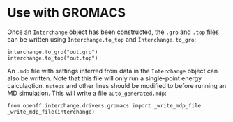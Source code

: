 # Use with GROMACS

Once an `Interchange` object has been constructed, the `.gro` and `.top` files can be written using
`Interchange.to_top` and `Interchange.to_gro`:

```python3
interchange.to_gro("out.gro")
interchange.to_top("out.top")
```

An `.mdp` file with settings inferred from data in the `Interchange` object can also be written.
Note that this file will only run a single-point energy calculaqtion. `nsteps` and other lines
should be modified to before running an MD simulation. This will write a file `auto_generated.mdp`:

```python3
from openff.interchange.drivers.gromacs import _write_mdp_file
_write_mdp_file(interchange)
```
